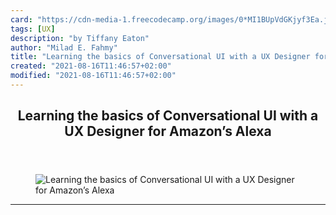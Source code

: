 ```yaml
---
card: "https://cdn-media-1.freecodecamp.org/images/0*MI1BUpVdGKjyf3Ea.jpg"
tags: [UX]
description: "by Tiffany Eaton"
author: "Milad E. Fahmy"
title: "Learning the basics of Conversational UI with a UX Designer for Amazon’s Alexa"
created: "2021-08-16T11:46:57+02:00"
modified: "2021-08-16T11:46:57+02:00"
---
```

<div class="site-wrapper">
<main id="site-main" class="site-main outer">
<div class="inner">
<article class="post-full post tag-ux tag-design tag-startup tag-tech tag-technology ">
<header class="post-full-header">
<h1 class="post-full-title">Learning the basics of Conversational UI with a UX Designer for Amazon’s Alexa</h1>
</header>
<figure class="post-full-image">
<picture>
<source media="(max-width: 700px)" sizes="1px" srcset="data:image/gif;base64,R0lGODlhAQABAIAAAAAAAP///yH5BAEAAAAALAAAAAABAAEAAAIBRAA7 1w">
<source media="(min-width: 701px)" sizes="(max-width: 800px) 400px,
(max-width: 1170px) 700px,
1400px" srcset="https://cdn-media-1.freecodecamp.org/images/0*MI1BUpVdGKjyf3Ea.jpg 300w,
https://cdn-media-1.freecodecamp.org/images/0*MI1BUpVdGKjyf3Ea.jpg 600w,
https://cdn-media-1.freecodecamp.org/images/0*MI1BUpVdGKjyf3Ea.jpg 1000w,
https://cdn-media-1.freecodecamp.org/images/0*MI1BUpVdGKjyf3Ea.jpg 2000w">
<img onerror="this.style.display='none'" src="https://cdn-media-1.freecodecamp.org/images/0*MI1BUpVdGKjyf3Ea.jpg" alt="Learning the basics of Conversational UI with a UX Designer for Amazon’s Alexa">
</picture>
</figure>
<section class="post-full-content">
<div class="post-content medium-migrated-article">
</div>
<hr>
</section>
</article>
</div>
</main>
</div>
<!-- Google Tag Manager (noscript) -->
<!-- End Google Tag Manager (noscript) -->
